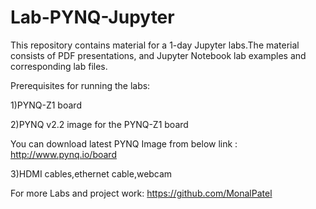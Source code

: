 # Lab-PYNQ-Jupyter
This repository contains material for a 1-day Jupyter labs.The material consists of PDF presentations, and Jupyter Notebook lab examples and corresponding lab files.

Prerequisites for running the labs:

1)PYNQ-Z1 board

2)PYNQ v2.2 image for the PYNQ-Z1 board

You can download latest PYNQ Image from below link : http://www.pynq.io/board

3)HDMI cables,ethernet cable,webcam


For more Labs and project work: https://github.com/MonalPatel
